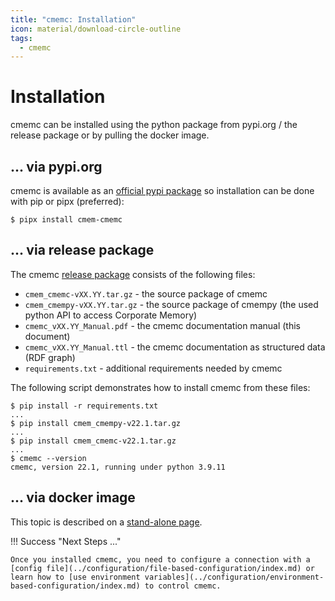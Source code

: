 ```yaml
---
title: "cmemc: Installation"
icon: material/download-circle-outline
tags:
  - cmemc
---
```

# Installation

cmemc can be installed using the python package from pypi.org / the release package or by pulling the docker image.

## ... via pypi.org

cmemc is available as an [official pypi package](https://pypi.org/project/cmem-cmemc/) so installation can be done with pip or pipx (preferred):

``` shell-session
$ pipx install cmem-cmemc
```

## ... via release package

The cmemc [release package](https://releases.eccenca.com/cmemc/) consists of the following files:

- `cmem_cmemc-vXX.YY.tar.gz` - the source package of cmemc
- `cmem_cmempy-vXX.YY.tar.gz` - the source package of cmempy (the used python API to access Corporate Memory)
- `cmemc_vXX.YY_Manual.pdf` - the cmemc documentation manual (this document)
- `cmemc_vXX.YY_Manual.ttl` - the cmemc documentation as structured data (RDF graph)
- `requirements.txt` - additional requirements needed by cmemc

The following script demonstrates how to install cmemc from these files:

``` shell-session
$ pip install -r requirements.txt
...
$ pip install cmem_cmempy-v22.1.tar.gz
...
$ pip install cmem_cmemc-v22.1.tar.gz
...
$ cmemc --version
cmemc, version 22.1, running under python 3.9.11
```

## ... via docker image

This topic is described on a [stand-alone page](../invocation/docker-image/index.md).


!!! Success "Next Steps ..."

    Once you installed cmemc, you need to configure a connection with a [config file](../configuration/file-based-configuration/index.md) or learn how to [use environment variables](../configuration/environment-based-configuration/index.md) to control cmemc.

